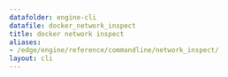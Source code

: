 ```yaml
---
datafolder: engine-cli
datafile: docker_network_inspect
title: docker network inspect
aliases:
- /edge/engine/reference/commandline/network_inspect/
layout: cli
---
```


<!--
This page is automatically generated from Docker's source code. If you want to
suggest a change to the text that appears here, open a ticket or pull request
in the source repository on GitHub:

https://github.com/docker/cli
-->